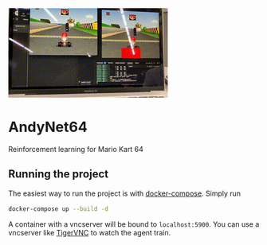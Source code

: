 <div>

<img src="media/gray_box.gif" />

# AndyNet64

Reinforcement learning for Mario Kart 64

</div>

## Running the project

The easiest way to run the project is with [docker-compose](https://docs.docker.com/compose/). Simply run
```sh
docker-compose up --build -d
```

A container with a vncserver will be bound to `localhost:5900`. You can use a vncserver like [TigerVNC](https://tigervnc.org/) to watch the agent train.

